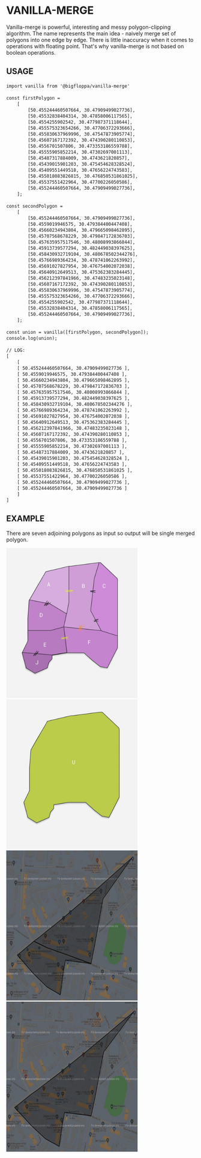 # VANILLA-MERGE

Vanilla-merge is powerful, interesting and messy polygon-clipping algorithm.
The name represents the main idea - naively merge set of polygons into one edge by edge.
There is little inaccuracy when it comes to operations with floating point. 
That's why vanilla-merge is not based on boolean operations.

## USAGE

    import vanilla from '@bigfloppa/vanilla-merge'
    
    const firstPolygon =
        [
            [50.455244460507664, 30.47909499027736],
            [50.45532838404314, 30.47858006117565],
            [50.4554255902542, 30.477987371118644],
            [50.455575323654266, 30.47706372293666],
            [50.455830637969996, 30.47547873905774],
            [50.45607167172392, 30.474390280110853],
            [50.4556701507806, 30.473353186559788],
            [50.45555905852214, 30.47302697001113],
            [50.45487317884009, 30.4743621820857],
            [50.45439015901203, 30.475454628328524],
            [50.45409551449518, 30.47656224743583],
            [50.455018083826815, 30.476850531861025],
            [50.45537551422964, 30.47700226050586],
            [50.455244460507664, 30.47909499027736],
        ];

    const secondPolygon =
        [
            [50.455244460507664, 30.47909499027736],
            [50.4559019946575, 30.479384400447408],
            [50.45660234943804, 30.479665098462895],
            [50.45707568678229, 30.479847172836703],
            [50.457635957517546, 30.48008993866844],
            [50.45913739577294, 30.482449038397625],
            [50.458430932719104, 30.480678502344276],
            [50.45766989364234, 30.478741062263992],
            [50.45691027827954, 30.476754002072038],
            [50.45640912649513, 30.475362383284445],
            [50.456212397841966, 30.47483235023148],
            [50.45607167172392, 30.474390280110853],
            [50.455830637969996, 30.47547873905774],
            [50.455575323654266, 30.47706372293666],
            [50.4554255902542, 30.477987371118644],
            [50.45532838404314, 30.47858006117565],
            [50.455244460507664, 30.47909499027736],
        ];

    const union = vanilla([firstPolygon, secondPolygon]);
    console.log(union);

    // LOG:
    [
        [
        [ 50.455244460507664, 30.47909499027736 ],
        [ 50.4559019946575, 30.479384400447408 ],
        [ 50.45660234943804, 30.479665098462895 ],
        [ 50.45707568678229, 30.479847172836703 ],
        [ 50.457635957517546, 30.48008993866844 ],
        [ 50.45913739577294, 30.482449038397625 ],
        [ 50.458430932719104, 30.480678502344276 ],
        [ 50.45766989364234, 30.478741062263992 ],
        [ 50.45691027827954, 30.476754002072038 ],
        [ 50.45640912649513, 30.475362383284445 ],
        [ 50.456212397841966, 30.47483235023148 ],
        [ 50.45607167172392, 30.474390280110853 ],
        [ 50.4556701507806, 30.473353186559788 ],
        [ 50.45555905852214, 30.47302697001113 ],
        [ 50.45487317884009, 30.4743621820857 ],
        [ 50.45439015901203, 30.475454628328524 ],
        [ 50.45409551449518, 30.47656224743583 ],
        [ 50.455018083826815, 30.476850531861025 ],
        [ 50.45537551422964, 30.47700226050586 ],
        [ 50.455244460507664, 30.47909499027736 ],
        [ 50.455244460507664, 30.47909499027736 ]
        ]
    ]


## EXAMPLE
There are seven adjoining polygons as input so output will be single merged polygon.

<img alt="img.png" height="400" src="./example_images/input.jpg" title="Input" width="350"/> <img alt="img.png" height="400" src="./example_images/output.jpg" title="Output" width="350"/>
<img alt="img.png" height="400" src="./example_images/kyiv-input.jpg" title="Input" width="350"/> <img alt="img.png" height="400" src="./example_images/kyiv-output.jpg" title="Output" width="350"/>
